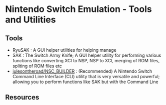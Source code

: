 # Nintendo Switch Emulation - Tools and Utilities

## Tools
+ RyuSAK : A GUI helper utilities for helping manage 
+ SAK : The Switch Army Knife; A GUI helper utility for performing various functions like converting XCI to NSP, NSP to XCI, merging of ROM files, spliting of ROM files etc
+ [julesontheroad/NSC_BUILDER](https://github.com/julesontheroad/NSC_BUILDER) : (Recommended) A Nintendo Switch Command Line Interface (CLI) utility that is very versatile and powerful; allowing you to perform functions like SAK but with the Command Line

## Resources

